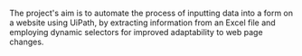 The project's aim is to automate the process of inputting data into a form on a website using 
UiPath, by extracting information from an Excel file and employing dynamic selectors for 
improved adaptability to web page changes.
